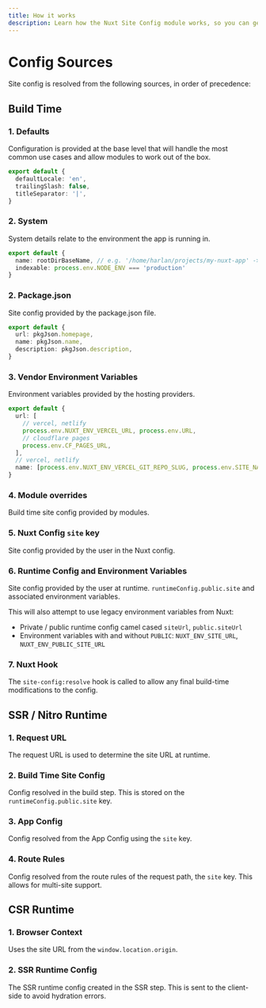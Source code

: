 ```yaml
---
title: How it works
description: Learn how the Nuxt Site Config module works, so you can get the most out of it.
---
```


# Config Sources

Site config is resolved from the following sources, in order of precedence:

## Build Time

### 1. Defaults

Configuration is provided at the base level
that will handle the most common use cases and allow modules to work out of the box.

```ts
export default {
  defaultLocale: 'en',
  trailingSlash: false,
  titleSeparator: '|',
}
```

### 2. System

System details relate to the environment the app is running in.

```ts
export default {
  name: rootDirBaseName, // e.g. '/home/harlan/projects/my-nuxt-app' -> 'my-nuxt-app'
  indexable: process.env.NODE_ENV === 'production'
}
```

### 2. Package.json

Site config provided by the package.json file.

```ts
export default {
  url: pkgJson.homepage,
  name: pkgJson.name,
  description: pkgJson.description,
}
```

### 3. Vendor Environment Variables

Environment variables provided by the hosting providers.

```ts
export default {
  url: [
    // vercel, netlify
    process.env.NUXT_ENV_VERCEL_URL, process.env.URL,
    // cloudflare pages
    process.env.CF_PAGES_URL,
  ],
  // vercel, netlify
  name: [process.env.NUXT_ENV_VERCEL_GIT_REPO_SLUG, process.env.SITE_NAME]
}
```

### 4. Module overrides

Build time site config provided by modules.

### 5. Nuxt Config `site` key

Site config provided by the user in the Nuxt config.

### 6. Runtime Config and Environment Variables

Site config provided by the user at runtime. `runtimeConfig.public.site` and associated environment variables.

This will also attempt to use legacy environment variables from Nuxt:
- Private / public runtime config camel cased `siteUrl`, `public.siteUrl`
- Environment variables with and without `PUBLIC`: `NUXT_ENV_SITE_URL`, `NUXT_ENV_PUBLIC_SITE_URL`

### 7. Nuxt Hook

The `site-config:resolve` hook is called to allow any final build-time modifications to the config.


## SSR / Nitro Runtime

### 1. Request URL

The request URL is used to determine the site URL at runtime.

### 2. Build Time Site Config

Config resolved in the build step. This is stored on the `runtimeConfig.public.site` key.

### 3. App Config

Config resolved from the App Config using the `site` key.

### 4. Route Rules

Config resolved from the route rules of the request path, the `site` key. This allows for multi-site support.

## CSR Runtime

### 1. Browser Context

Uses the site URL from the `window.location.origin`.

### 2. SSR Runtime Config

The SSR runtime config created in the SSR step. This is sent to the client-side to avoid hydration errors.
